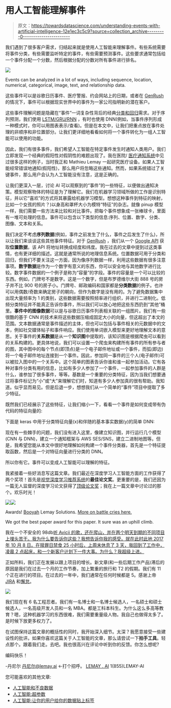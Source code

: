 # 用人工智能理解事件

> 原文：<https://towardsdatascience.com/understanding-events-with-artificial-intelligence-12e1ec3c5c9?source=collection_archive---------0----------------------->

我们遇到了很多客户需求，归结起来就是使用人工智能来理解事件。有些系统需要将事件分类，有些需要监听特定的事件，有些需要预测事件。这些要求通常包括给一个事件分配一个分数，然后根据分配的分数对所有事件进行排名。

![](img/7628c766ae75e229f12438958f15879f.png)

Events can be analyzed in a lot of ways, including sequence, location, numerical, categorical, image, text, and relationship data.

这些事件可以是谷歌日历事件、医疗警报、约会网站上的日期，或者在 [GenRush](http://genrush.com) 的情况下，事件可以根据现实世界中的事件为一家公司指明新的潜在客户。

这些事件理解问题是隐藏在“事件”一词复杂性背后的经典[分类和回归](https://www.quora.com/What-is-the-main-difference-between-classification-problems-and-regression-problems-in-machine-learning)需求。对于序列预测，我们使用 [LSTM/GRU/RNN](http://colah.github.io/posts/2015-08-Understanding-LSTMs/) ，有时也使用 DNN(例如，当事件序列形成一种模式时，你可以用图表表示/查看)。但是在本文中，让我们把重点放在事件处理的非顺序和非位置部分。让我们更详细地看看如何将一个事件转化为一组人工智能可以使用的功能。

因此，我们有很多事件，我们希望人工智能在特定事件发生时通知人类用户。我们立即发现一个经典的假阳性对假阴性的难题出现了。我在医院/ [医疗通知系统](http://s3.amazonaws.com/rdcms-aami/files/production/public/Libraries/Alarms/2017_BIT_MA_ClinicalAlarmManagement.pdf)中见过很多这样的例子，当时我正和 Mathieu Lemay 一起研究医疗设备。如果人工智能经常错误地通知(假阳性)，那么用户将忽略这些通知。然而，如果系统错过了关键事件，那么用户会认为人工智能没有注意，这是正确的。

让我们更深入一层，讨论 AI 可以观察到的“事件”的一些特征，以便做出通知决策。模型观察物体的特征是为了理解它。我们在机器学习领域所做的工作是识别特征，并以它“喜欢”的方式将其暴露给机器学习模型。想想这种事件到特征的映射，比如一个女孩的照片？)以身高和罩杯大小为模特“特征”的杂志。就像 pinup 模型一样，我们需要一些方法来比较和对比事件。把每个事件想象成一张棒球卡，里面有一堆可处理的信息。事件可以包含以下类型的信息:序列、位置、数字、分类、图像、文本和关系。

我们决定不考虑**序列数据**(例如，事件之前发生了什么，事件之后发生了什么)，所以让我们来谈谈这些其他事件特征。对于 [GenRush](http://genrush.com) ，我们从一个 [Google API](https://developers.google.com/maps/documentation/geocoding/start) 获取**位置数据**，该 API 将地址转换成经度和纬度。我在过去的文章中提到过这类事情，也有更详细的描述。这就是通常所说的地理信息系统。位置数据可用于分类和回归，但我们不要关注这一方面，因为像序列数据一样，利用这些数据有很多注意事项。**数字数据**是作为一个数字有意义的东西，你可以安全地与其他数字进行比较。数字事件数据的一个例子是称为“容量”的字段。事件的容量是一个可以比较的东西。例如，门牌号不是数字。这是一个数字，但是布罗德维尔大街 888 号的房子并不比 900 号的房子小。门牌号、邮政编码和国家都是**分类数据**的例子。也许可以用偶数/奇数来确定房子的朝向，但作为数字是没有用的。为了避免数据集中出现大量频率为 1 的类别，这些数据需要按照频率进行组织，并进行二进制化。低频分类特征并不能真正告诉你事件，所以我们可以放心地把这些东西扔到“其他”桶里。**事件中的图像数据**可以是与谷歌日历事件列表相关联的一组图片。我们有一些很酷的基于 CNN 的技术来将这些数据压缩成固定大小的向量，但这超出了本文的范围。文本数据通常是事件描述的主体，但也可以包括与事件相关的元数据中的文本，例如社交媒体帖子和事件响应。我们使用单词嵌入模型来更好地理解文本的意思。关于事件的**关系数据**是从一个**知识图**中提取的，该知识图是根据爬虫可以看到的关系构建的。更具体地说，我们可以设置一个爬虫来构建所有事件的所有参与者的图，其中图中的每个节点(即顶点)是一个电子邮件地址或一个事件，而弧(即边)将一个电子邮件地址连接到一个事件。因此，参加同一事件的三个人(电子邮件)可以被拉入图中的一个关系中。这个简单的图表告诉你谁和谁一起参加活动。它有各种对事件分类有用的信息，比如有多少人参加了一个事件，一起参加事件的人群是什么，谁参加了很多事件，等等。基数是一个重要的分类特征，因为当我们想要通过将事件标记为“小”或“大”来理解它们时，知道有多少人参加真的很有帮助。我知道。似乎显而易见。但是后退一步，想想我们从一个简单的“事件”项目中提取了多少特征。

既然我们已经展示了这些特征，让我们缩小一下，看看一个事件是如何变成带有伪代码的特征向量的:

下面是 keras 中用于分类特征向量(x)和伴随的基本事实数据(y)的简单 DNN:

现在有一些棘手的问题，我们没有进入这里，像建立知识图，并行运行几个模型(CNN 与 DNN)，建立一个通知框架与 AWS SES/SNS，建立二进制地图等。但是，我希望您能从本文中很好地理解如何构建一个事件分类器，首先是一个特征提取函数，然后是一个对特征向量进行分类的 DNN。

所以你有它。事件可以变成人工智能可以理解的特征。

我紧接着一些好消息写这篇文章。我们最近在深度学习人工智能方面的工作获得了两个奖项！首先是[视觉深度学习推荐系统](http://www.iaria.org/conferences2017/AwardsVISUAL17.html)的**最佳论文奖**。更重要的是，我们还因为一篇无人监督的深度学习论文获得了[顶级论文奖](http://www.iaria.org/conferences2017/AwardsINTELLI17.html)；我在上一篇文章中讨论过的那个。欢乐时光！

![](img/11846e76304e63e8cce47cdb4c58678b.png)![](img/99607c8a7528d6ffe371f47a88454de0.png)

Awards! [Booyah](https://www.quora.com/What-is-the-origin-of-the-word-booyah) Lemay Solutions. [More on battle cries here.](https://en.wikipedia.org/wiki/Oorah_(Marines))

We got the best paper award for this paper. It sure was an uphill climb.

我在一个不安全的 98db[听 Avicii 的歌，还在爬山，并在两个明天到期的不同项目上埋头苦干。我为什么要告诉你这些？我想告诉你我的感受。就在此时此地 2017 年 10 月 8 日。在赎罪日禁食 25 小时后，上周末休息了 3 天，我回到了工作中，凌晨 2 点起床，和一个新客户计划下一件大事。为什么？我超级上进。](http://gbhsweb.glenbrook225.org/gbs/science/phys/class/sound/u11l2b.html)

正如所料，我们正在发展以跟上项目的增长。新文章(和一些后期工作产品)滞后的原因是我们在过去一个月的工作节奏，加上繁重的旅行和 T2 的假期。我们有 11 个正在进行的项目。在过去的一年中，我们通常在任何时候都是 5。感谢上帝 [JIRA](https://www.atlassian.com/software/jira) 和[懈怠](https://slack.com)。

![](img/f7fb505c9499b9f80c25b5ebd749b698.png)

我们现在有 6 名工程忍者。我们有一名博士和一名博士候选人，一名硕士和硕士候选人，一名高级开发人员和一名 MBA。都是工科本科生。为什么这么多高等教育？嗯，这种机器学习的东西很难，我们需要重量级人物。我自己也做得太多了。是时候下放更多权力了。

在试图保持这篇文章的概括性的同时，我开始深入细节。太深？我愿意接受一些建设性的批评。如果你喜欢这篇关于人工智能的文章，那么请尝试一下**拍手工具**。轻点那个。跟着我们走。去吧。我也很高兴在评论中听到你的反馈。你怎么想呢?

编码快乐！

-丹尼尔
[丹尼尔@lemay.ai](mailto:daniel@lemay.ai) ←打个招呼。
[LEMAY . AI](https://lemay.ai)
1(855)LEMAY-AI

您可能喜欢的其他文章:

*   [人工智能和不良数据](/artificial-intelligence-and-bad-data-fbf2564c541a)
*   [人工智能:超参数](/artificial-intelligence-hyperparameters-48fa29daa516)
*   [人工智能:让你的用户给你的数据贴上标签](https://medium.com/towards-data-science/artificial-intelligence-get-your-users-to-label-your-data-b5fa7c0c9e00)